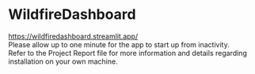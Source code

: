 # WildfireDashboard
https://wildfiredashboard.streamlit.app/  
Please allow up to one minute for the app to start up from inactivity.  
Refer to the Project Report file for more information and details regarding installation on your own machine. 
  
